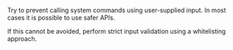 Try to prevent calling system commands using user-supplied input.
In most cases it is possible to use safer APIs.

If this cannot be avoided, perform strict input validation using a whitelisting approach.